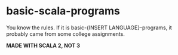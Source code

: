# basic-scala-programs
You know the rules. If it is basic-{INSERT LANGUAGE}-programs, it probably came from some college assignments.

**MADE WITH SCALA 2, NOT 3**